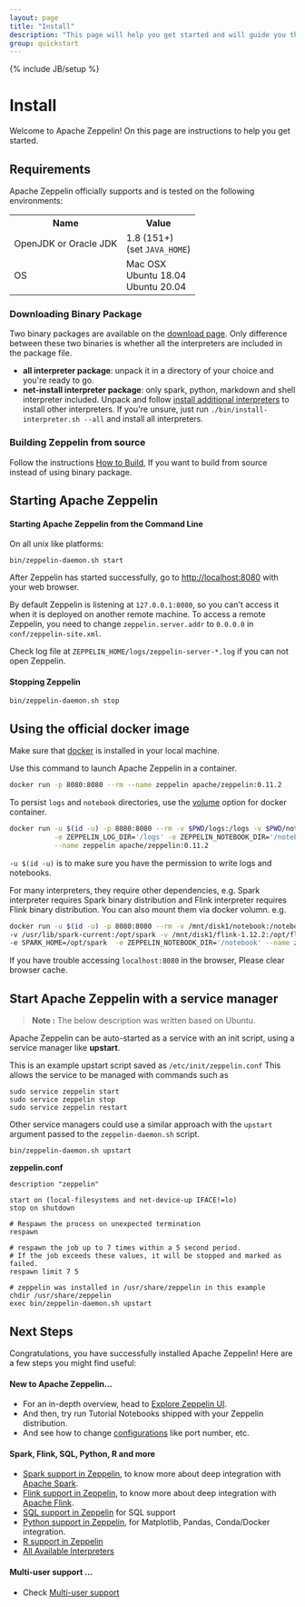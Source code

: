```yaml
---
layout: page
title: "Install"
description: "This page will help you get started and will guide you through installing Apache Zeppelin and running it in the command line."
group: quickstart
---
```

<!--
Licensed under the Apache License, Version 2.0 (the "License");
you may not use this file except in compliance with the License.
You may obtain a copy of the License at

http://www.apache.org/licenses/LICENSE-2.0

Unless required by applicable law or agreed to in writing, software
distributed under the License is distributed on an "AS IS" BASIS,
WITHOUT WARRANTIES OR CONDITIONS OF ANY KIND, either express or implied.
See the License for the specific language governing permissions and
limitations under the License.
-->
{% include JB/setup %}

# Install 

<div id="toc"></div>

Welcome to Apache Zeppelin! On this page are instructions to help you get started.

## Requirements 

Apache Zeppelin officially supports and is tested on the following environments:

<table class="table-configuration">
  <tr>
    <th>Name</th>
    <th>Value</th>
  </tr>
  <tr>
    <td>OpenJDK or Oracle JDK</td>
    <td>1.8 (151+) <br /> (set <code>JAVA_HOME</code>)</td>
  </tr>
  <tr>
    <td>OS</td>
    <td>Mac OSX <br/> Ubuntu 18.04 <br/> Ubuntu 20.04</td>
  </tr>
</table>

### Downloading Binary Package

Two binary packages are available on the [download page](http://zeppelin.apache.org/download.html). Only difference between these two binaries is whether all the interpreters are included in the package file.

- **all interpreter package**: unpack it in a directory of your choice and you're ready to go.
- **net-install interpreter package**: only spark, python, markdown and shell interpreter included. Unpack and follow [install additional interpreters](../usage/interpreter/installation.html) to install other interpreters. If you're unsure, just run `./bin/install-interpreter.sh --all` and install all interpreters.

### Building Zeppelin from source

Follow the instructions [How to Build](../setup/basics/how_to_build.html), If you want to build from source instead of using binary package.

## Starting Apache Zeppelin

#### Starting Apache Zeppelin from the Command Line

On all unix like platforms:

```
bin/zeppelin-daemon.sh start
```

After Zeppelin has started successfully, go to [http://localhost:8080](http://localhost:8080) with your web browser.

By default Zeppelin is listening at `127.0.0.1:8080`, so you can't access it when it is deployed on another remote machine.
To access a remote Zeppelin, you need to change `zeppelin.server.addr` to `0.0.0.0` in `conf/zeppelin-site.xml`.

Check log file at `ZEPPELIN_HOME/logs/zeppelin-server-*.log` if you can not open Zeppelin.

#### Stopping Zeppelin

```
bin/zeppelin-daemon.sh stop
```


## Using the official docker image

Make sure that [docker](https://www.docker.com/community-edition) is installed in your local machine.  

Use this command to launch Apache Zeppelin in a container.

```bash
docker run -p 8080:8080 --rm --name zeppelin apache/zeppelin:0.11.2

```

To persist `logs` and `notebook` directories, use the [volume](https://docs.docker.com/engine/reference/commandline/run/#mount-volume--v-read-only) option for docker container.

```bash
docker run -u $(id -u) -p 8080:8080 --rm -v $PWD/logs:/logs -v $PWD/notebook:/notebook \
           -e ZEPPELIN_LOG_DIR='/logs' -e ZEPPELIN_NOTEBOOK_DIR='/notebook' \
           --name zeppelin apache/zeppelin:0.11.2
```

`-u $(id -u)` is to make sure you have the permission to write logs and notebooks. 

For many interpreters, they require other dependencies, e.g. Spark interpreter requires Spark binary distribution
and Flink interpreter requires Flink binary distribution. You can also mount them via docker volumn. e.g.

```bash
docker run -u $(id -u) -p 8080:8080 --rm -v /mnt/disk1/notebook:/notebook \
-v /usr/lib/spark-current:/opt/spark -v /mnt/disk1/flink-1.12.2:/opt/flink -e FLINK_HOME=/opt/flink  \
-e SPARK_HOME=/opt/spark  -e ZEPPELIN_NOTEBOOK_DIR='/notebook' --name zeppelin apache/zeppelin:0.11.2
```

If you have trouble accessing `localhost:8080` in the browser, Please clear browser cache.


## Start Apache Zeppelin with a service manager

> **Note :** The below description was written based on Ubuntu.

Apache Zeppelin can be auto-started as a service with an init script, using a service manager like **upstart**.

This is an example upstart script saved as `/etc/init/zeppelin.conf`
This allows the service to be managed with commands such as

```
sudo service zeppelin start  
sudo service zeppelin stop  
sudo service zeppelin restart
```

Other service managers could use a similar approach with the `upstart` argument passed to the `zeppelin-daemon.sh` script.

```
bin/zeppelin-daemon.sh upstart
```

**zeppelin.conf**

```aconf
description "zeppelin"

start on (local-filesystems and net-device-up IFACE!=lo)
stop on shutdown

# Respawn the process on unexpected termination
respawn

# respawn the job up to 7 times within a 5 second period.
# If the job exceeds these values, it will be stopped and marked as failed.
respawn limit 7 5

# zeppelin was installed in /usr/share/zeppelin in this example
chdir /usr/share/zeppelin
exec bin/zeppelin-daemon.sh upstart
```


## Next Steps

Congratulations, you have successfully installed Apache Zeppelin! Here are a few steps you might find useful:

#### New to Apache Zeppelin...
 * For an in-depth overview, head to [Explore Zeppelin UI](../quickstart/explore_ui.html).
 * And then, try run Tutorial Notebooks shipped with your Zeppelin distribution.
 * And see how to change [configurations](../setup/operation/configuration.html) like port number, etc.

#### Spark, Flink, SQL, Python, R and more 
 * [Spark support in Zeppelin](./spark_with_zeppelin.html), to know more about deep integration with [Apache Spark](http://spark.apache.org/). 
 * [Flink support in Zeppelin](./flink_with_zeppelin.html), to know more about deep integration with [Apache Flink](http://flink.apache.org/).
 * [SQL support in Zeppelin](./sql_with_zeppelin.html) for SQL support
 * [Python support in Zeppelin](./python_with_zeppelin.html), for Matplotlib, Pandas, Conda/Docker integration.
 * [R support in Zeppelin](./r_with_zeppelin.html)
 * [All Available Interpreters](../#available-interpreters)

#### Multi-user support ...
 * Check [Multi-user support](../setup/basics/multi_user_support.html)


